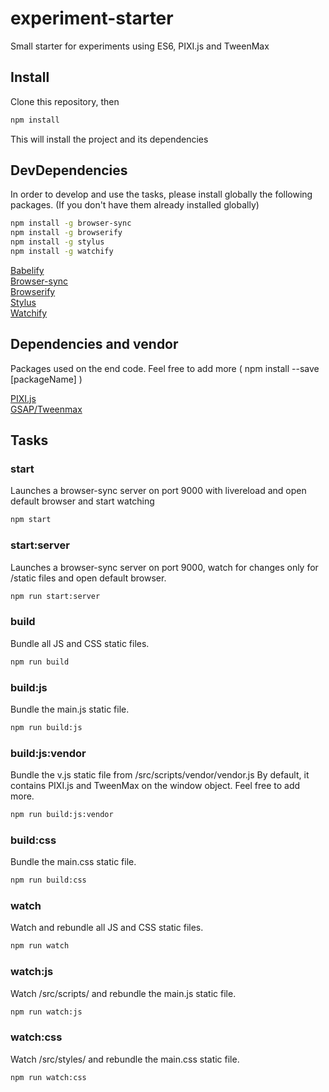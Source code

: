 # experiment-starter

Small starter for experiments using ES6, PIXI.js and TweenMax

## Install

Clone this repository, then

```bash
npm install
```

This will install the project and its dependencies

## DevDependencies

In order to develop and use the tasks, please install globally the following packages.
(If you don't have them already installed globally)

```bash
npm install -g browser-sync
npm install -g browserify
npm install -g stylus
npm install -g watchify
```

[Babelify](https://github.com/babel/babelify)  
[Browser-sync](http://www.browsersync.io/)  
[Browserify](http://browserify.org/)  
[Stylus](https://learnboost.github.io/stylus/)  
[Watchify](https://github.com/substack/watchify)  

## Dependencies and vendor

Packages used on the end code.
Feel free to add more ( npm install --save [packageName] )

[PIXI.js](https://github.com/GoodBoyDigital/pixi.js)  
[GSAP/Tweenmax](http://www.greensock.com/gsap-js/)  


## Tasks

### start

Launches a browser-sync server on port 9000 with livereload and open default browser and start watching

```bash
npm start
```

### start:server

Launches a browser-sync server on port 9000, watch for changes only for /static files and open default browser.

```bash
npm run start:server
```

### build

Bundle all JS and CSS static files.

```bash
npm run build
```

### build:js

Bundle the main.js static file.

```bash
npm run build:js
```

### build:js:vendor

Bundle the v.js static file from /src/scripts/vendor/vendor.js
By default, it contains PIXI.js and TweenMax on the window object.
Feel free to add more.

```bash
npm run build:js:vendor
```

### build:css

Bundle the main.css static file.

```bash
npm run build:css
```

### watch

Watch and rebundle all JS and CSS static files.

```bash
npm run watch
```

### watch:js

Watch /src/scripts/ and rebundle the main.js static file.

```bash
npm run watch:js
```

### watch:css

Watch /src/styles/ and rebundle the main.css static file.

```bash
npm run watch:css
```